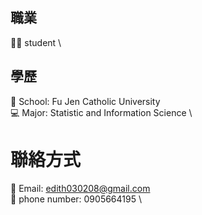 ## 職業
👩‍🎓 student \

## 學歷
🏫 School: Fu Jen Catholic University \
💻 Major: Statistic and Information Science \

# 聯絡方式
📧 Email: edith030208@gmail.com \
📱 phone number: 0905664195 \






<!--
**Jia-Yi0208/Jia-Yi0208** is a ✨ _special_ ✨ repository because its `README.md` (this file) appears on your GitHub profile.

Here are some ideas to get you started:

🧑‍🎓 student

- 🔭 I’m currently study in Fu-Jen Catholic University 
- 🌱 I’m currently learning statistic and information science


- 📫 Email: edith03028@gmail.com
